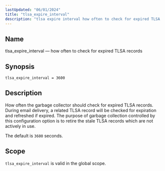 ```yaml
---
lastUpdated: "06/01/2024"
title: "tlsa_expire_interval"
description: "tlsa expire interval how often to check for expired TLSA DNS records"
---
```


## Name

tlsa_expire_interval — how often to check for expired TLSA records

## Synopsis

`tlsa_expire_interval = 3600`

## Description

How often the garbage collector should check for expired TLSA records. During email delivery,
 a related TLSA record will be checked for expiration and refreshed if expired.
 The purpose of garbage collection controlled by this configuration option is to retire
 the stale TLSA records which are not actively in use.

The default is `3600` seconds.

## Scope

`tlsa_expire_interval` is valid in the global scope.
